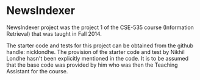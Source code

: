 NewsIndexer
===========

NewsIndexer project was the project 1 of the CSE-535 course (Information Retrieval)
that was taught in Fall 2014.

The starter code and tests for this project can be obtained from the github handle: nicklondhe. The provision of the starter code and test by Nikhil Londhe hasn't been explicitly mentioned in the code. It is to be assumed that the base code was provided by him who was then the Teaching Assistant for the course.
